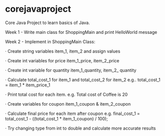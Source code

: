 # corejavaproject

Core Java Project to learn basics of Java.

Week 1 - Write main class for ShoppingMain and print HelloWorld message

Week 2 - Implement in ShoppingMain Class:

·         Create string variables item_1, item_2 and assign values

·         Create int variables for price item_1_price, item_2_price

·         Create int variable for quantity item_1_quantity, item_2_ quantity

·         Calculate total_cost_1 for item_1 and total_cost_2 for item_2  e.g.. total_cost_1 = item_1 * item_price_1

·         Print total cost for each item. e.g. Total cost of Coffee is 20

·         Create variables for coupon item_1_coupon & item_2_coupon

·         Calculate final price for each item after coupon e.g. final_cost_1 = total_cost_1 - ((total_cost_1 * item_1_coupon) / 100);

·         Try changing type from int to double and calculate more accurate results

